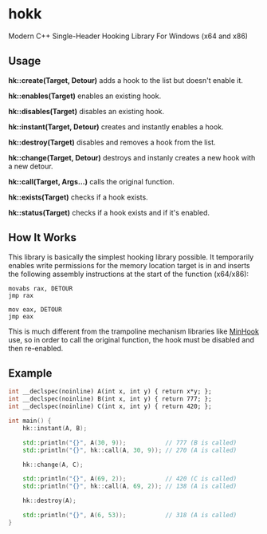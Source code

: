 # hokk

Modern C++ Single-Header Hooking Library For Windows (x64 and x86)

## Usage

**hk::create(Target, Detour)** adds a hook to the list but doesn't enable it.

**hk::enables(Target)** enables an existing hook.

**hk::disables(Target)** disables an existing hook.

**hk::instant(Target, Detour)** creates and instantly enables a hook.

**hk::destroy(Target)** disables and removes a hook from the list.

**hk::change(Target, Detour)** destroys and instanly creates a new hook with a new detour.

**hk::call(Target, Args...)** calls the original function.

**hk::exists(Target)** checks if a hook exists.

**hk::status(Target)** checks if a hook exists and if it's enabled.

## How It Works

This library is basically the simplest hooking library possible. It temporarily enables write permissions for the memory location target is in and inserts the following assembly instructions at the start of the function (x64/x86):

```
movabs rax, DETOUR
jmp rax
```

```
mov eax, DETOUR
jmp eax
```

This is much different from the trampoline mechanism libraries like [MinHook](https://github.com/TsudaKageyu/minhook) use, so in order to call the original function, the hook must be disabled and then re-enabled.

## Example

```cpp
int __declspec(noinline) A(int x, int y) { return x*y; };
int __declspec(noinline) B(int x, int y) { return 777; };
int __declspec(noinline) C(int x, int y) { return 420; };

int main() {
    hk::instant(A, B);

    std::println("{}", A(30, 9));           // 777 (B is called)
    std::println("{}", hk::call(A, 30, 9)); // 270 (A is called)

    hk::change(A, C);

    std::println("{}", A(69, 2));           // 420 (C is called)
    std::println("{}", hk::call(A, 69, 2)); // 138 (A is called)

    hk::destroy(A);

    std::println("{}", A(6, 53));           // 318 (A is called)
}
```

